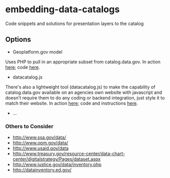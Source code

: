 embedding-data-catalogs
=======================

Code snippets and solutions for presentation layers to the catalog

## Options

* Geoplatform.gov model  

Uses PHP to pull in an appropriate subset from catalog.data.gov.  In action [here](http://www.geoplatform.gov/node/201/%26fq%3Dmetadata_type%3A%22geospatial%22%2BAND%2B); code [here](https://github.com/gbinal/embedding-data-catalogs/tree/master/php/geoplatform).  

* datacatalog.js  

There's also a lightweight tool (datacatalog.js) to make the capability of catalog.data.gov available on an agencies own website with javascript and doesn't require them to do any coding or backend integration, just style it to match their website. In action [here](http://dropbox.ashlock.us/sandbox/datacatalog.js/); code and instructions [here](https://github.com/gbinal/embedding-data-catalogs/blob/master/javascript/datacatalog.js/README.md).

* ...



### Others to Consider
* http://www.ssa.gov/data/
* http://www.opm.gov/data/
* http://www.usaid.gov/data
* http://www.treasury.gov/resource-center/data-chart-center/digitalstrategy/Pages/dataset.aspx
* http://www.justice.gov/data/inventory.php
* http://datainventory.ed.gov/














